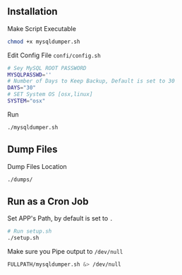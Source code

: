 ## Installation
Make Script Executable
```sh
chmod +x mysqldumper.sh
```
Edit Config File `confi/config.sh`
```sh
# Sey MySQL ROOT PASSWORD
MYSQLPASSWD=''
# Number of Days to Keep Backup, Default is set to 30
DAYS="30"
# SET System OS [osx,linux]
SYSTEM="osx"
```
Run
```sh
./mysqldumper.sh
```

## Dump Files
Dump Files Location
```sh
./dumps/
```


## Run as a Cron Job
Set APP's Path, by default is set to `.`
```sh
# Run setup.sh
./setup.sh
```
Make sure you Pipe output to `/dev/null`
```sh
FULLPATH/mysqldumper.sh &> /dev/null
```

